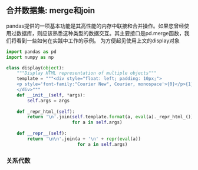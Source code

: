 ## 合并数据集: merge和join
pandas提供的一项基本功能是其高性能的内存中联接和合并操作。如果您曾经使用过数据库，则应该熟悉这种类型的数据交互。其主要接口是pd.merge函数，我们将看到一些如何在实践中工作的示例。
为方便起见使用上文的display对象
```py
import pandas as pd
import numpy as np

class display(object):
    """Display HTML representation of multiple objects"""
    template = """<div style="float: left; padding: 10px;">
    <p style='font-family:"Courier New", Courier, monospace'>{0}</p>{1}
    </div>"""
    def __init__(self, *args):
        self.args = args
        
    def _repr_html_(self):
        return '\n'.join(self.template.format(a, eval(a)._repr_html_())
                         for a in self.args)
    
    def __repr__(self):
        return '\n\n'.join(a + '\n' + repr(eval(a))
                           for a in self.args)
```
### 关系代数